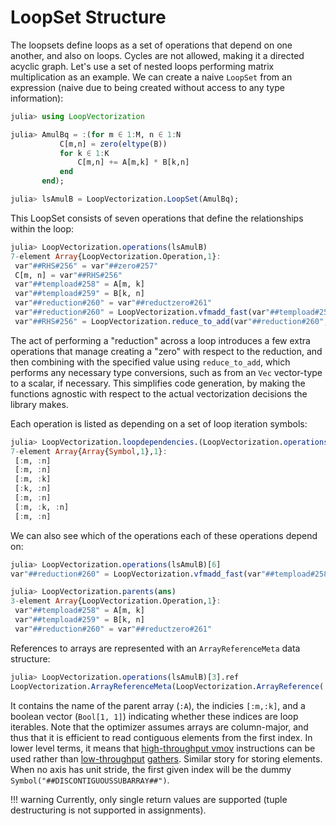 # LoopSet Structure

The loopsets define loops as a set of operations that depend on one another, and also on loops. Cycles are not allowed, making it a directed acyclic graph.
Let's use a set of nested loops performing matrix multiplication as an example. We can create a naive `LoopSet` from an expression (naive due to being created without access to any type information):
```julia
julia> using LoopVectorization

julia> AmulBq = :(for m ∈ 1:M, n ∈ 1:N
           C[m,n] = zero(eltype(B))
           for k ∈ 1:K
               C[m,n] += A[m,k] * B[k,n]
           end
       end);

julia> lsAmulB = LoopVectorization.LoopSet(AmulBq);
```
This LoopSet consists of seven operations that define the relationships within the loop:
```julia
julia> LoopVectorization.operations(lsAmulB)
7-element Array{LoopVectorization.Operation,1}:
 var"##RHS#256" = var"##zero#257"
 C[m, n] = var"##RHS#256"
 var"##tempload#258" = A[m, k]
 var"##tempload#259" = B[k, n]
 var"##reduction#260" = var"##reductzero#261"
 var"##reduction#260" = LoopVectorization.vfmadd_fast(var"##tempload#258", var"##tempload#259", var"##reduction#260")
 var"##RHS#256" = LoopVectorization.reduce_to_add(var"##reduction#260", var"##RHS#256")
```
The act of performing a "reduction" across a loop introduces a few extra operations that manage creating a "zero" with respect to the reduction, and then combining with the specified value using `reduce_to_add`, which performs any necessary type conversions, such as from an `Vec` vector-type to a scalar, if necessary. This simplifies code generation, by making the functions agnostic with respect to the actual vectorization decisions the library makes.

Each operation is listed as depending on a set of loop iteration symbols:
```julia
julia> LoopVectorization.loopdependencies.(LoopVectorization.operations(lsAmulB))
7-element Array{Array{Symbol,1},1}:
 [:m, :n]
 [:m, :n]
 [:m, :k]
 [:k, :n]
 [:m, :n]
 [:m, :k, :n]
 [:m, :n]
```
We can also see which of the operations each of these operations depend on:
```julia
julia> LoopVectorization.operations(lsAmulB)[6]
var"##reduction#260" = LoopVectorization.vfmadd_fast(var"##tempload#258", var"##tempload#259", var"##reduction#260")

julia> LoopVectorization.parents(ans)
3-element Array{LoopVectorization.Operation,1}:
 var"##tempload#258" = A[m, k]
 var"##tempload#259" = B[k, n]
 var"##reduction#260" = var"##reductzero#261"
```
References to arrays are represented with an `ArrayReferenceMeta` data structure:
```julia
julia> LoopVectorization.operations(lsAmulB)[3].ref
LoopVectorization.ArrayReferenceMeta(LoopVectorization.ArrayReference(:A, [:m, :k], Int8[0, 0]), Bool[1, 1], Symbol("##vptr##_A"))
```
It contains the name of the parent array (`:A`), the indicies `[:m,:k]`, and a boolean vector (`Bool[1, 1]`) indicating whether these indices are loop iterables. Note that the optimizer assumes arrays are column-major, and thus that it is efficient to read contiguous elements from the first index. In lower level terms, it means that [high-throughput vmov](https://www.felixcloutier.com/x86/movupd) instructions can be used rather than [low-throughput](https://www.felixcloutier.com/x86/vgatherdpd:vgatherqpd) [gathers](https://www.felixcloutier.com/x86/vgatherqps:vgatherqpd). Similar story for storing elements.
When no axis has unit stride, the first given index will be the dummy `Symbol("##DISCONTIGUOUSSUBARRAY##")`.

!!! warning
    Currently, only single return values are supported (tuple destructuring is not supported in assignments).
